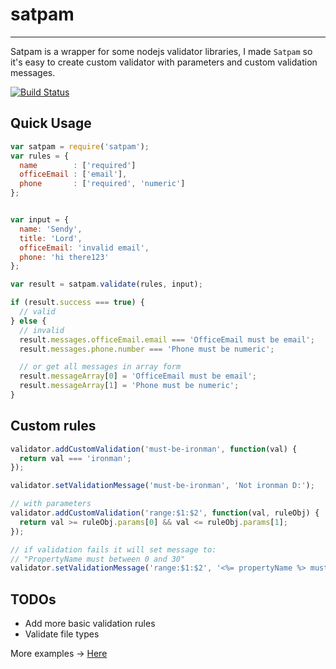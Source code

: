 # satpam
-----
Satpam is a wrapper for some nodejs validator libraries, I made `Satpam` so it's easy to create
custom validator with parameters and custom validation messages.

[![Build Status](https://travis-ci.org/sendyhalim/satpam.svg)](https://travis-ci.org/sendyhalim/satpam)

## Quick Usage
```js
var satpam = require('satpam');
var rules = {
  name        : ['required']
  officeEmail : ['email'],
  phone       : ['required', 'numeric']
};


var input = {
  name: 'Sendy',
  title: 'Lord',
  officeEmail: 'invalid email',
  phone: 'hi there123'
};

var result = satpam.validate(rules, input);

if (result.success === true) {
  // valid
} else {
  // invalid
  result.messages.officeEmail.email === 'OfficeEmail must be email';
  result.messages.phone.number === 'Phone must be numeric';

  // or get all messages in array form
  result.messageArray[0] = 'OfficeEmail must be email';
  result.messageArray[1] = 'Phone must be numeric';
}
```

## Custom rules
```js
validator.addCustomValidation('must-be-ironman', function(val) {
  return val === 'ironman';
});

validator.setValidationMessage('must-be-ironman', 'Not ironman D:');

// with parameters
validator.addCustomValidation('range:$1:$2', function(val, ruleObj) {
  return val >= ruleObj.params[0] && val <= ruleObj.params[1];
});

// if validation fails it will set message to:
// "PropertyName must between 0 and 30"
validator.setValidationMessage('range:$1:$2', '<%= propertyName %> must between <%= ruleParams[0] %> and <%= ruleParams[1] %>');

```

## TODOs

- Add more basic validation rules
- Validate file types

More examples -> [Here](https://github.com/sendyhalim/satpam/blob/master/tests/validator.spec.js)
